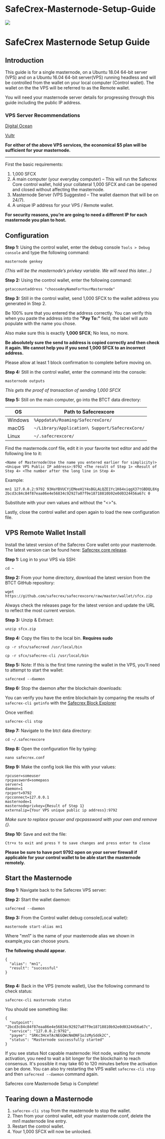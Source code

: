 # SafeCrex-Masternode-Setup-Guide

<img src="https://avatars1.githubusercontent.com/u/62416254?s=400&u=ad4ef48524c7a39acd5da813fbc6e624940ccc03&v=4">

SafeCrex Masternode Setup Guide
==========================

## Introduction

This guide is for a single masternode, on a Ubuntu 18.04 64-bit server (VPS) and on a Ubuntu 16.04 64-bit server(VPS) running headless and will be controlled from the wallet on your local computer (Control wallet). The wallet on the the VPS will be referred to as the Remote wallet.

You will need your masternode server details for progressing through this guide including the public IP address.

### VPS Server Recommendations ###

[Digital Ocean](https://www.digitalocean.com/products/droplets/)

[Vultr](https://www.vultr.com/products/cloud-compute/#compute)

**For either of the above VPS services, the economical $5 plan will be sufficient for your masternode.**

---

First the basic requirements:

1. 1,000 SFCX
1. A main computer (your everyday computer) – This will run the Safecrex Core control wallet, hold your collateral 1,000 SFCX and can be opened and closed without affecting the masternode.
1. Masternode Server (VPS Suggested – The wallet daemon that will be on 24/7).
1. A unique IP address for your VPS / Remote wallet.

**For security reasons, you’re are going to need a different IP for each masternode you plan to host.**

## Configuration

**Step 1:** Using the control wallet, enter the debug console `Tools > Debug console` and type the following command:

```
masternode genkey
```

*(This will be the masternode’s privkey variable. We will need this later…)*

**Step 2:** Using the control wallet, enter the following command:

```
getaccountaddress "chooseAnyNameForYourMasternode"
```

**Step 3:** Still in the control wallet, send 1,000 SFCX to the wallet address you generated in Step 2.

Be 100% sure that you entered the address correctly. You can verify this when you paste the address into the **"Pay To:"** field, the label will auto populate with the name you chose.

Also make sure this is exactly **1,000 SFCX**; No less, no more.

**Be absolutely sure the send to address is copied correctly and then check it again. We cannot help you if you send 1,000 SFCX to an incorrect address.**

Please allow at least 1 block confirmation to complete before moving on.

**Step 4:** Still in the control wallet, enter the command into the console:

```
masternode outputs
```

*This gets the proof of transaction of sending 1,000 SFCX*

**Step 5:** Still on the main computer, go into the BTCT data directory:

OS | Path to Safecrexcore
------------ | -------------
Windows | `%Appdata%/Roaming/SafecrexCore/`
macOS | `~/Library/Application\ Support/SafecrexCore/`
Linux | `~/.safecrexcore/`

Find the masternode.conf file, edit it in your favorite text editor and add the following line to it:

```
<Name of Masternode(Use the name you entered earlier for simplicity)> <Unique VPS Public IP address>:9792 <The result of Step 1> <Result of Step 4> <The number after the long line in Step 4>
```

Example:

```
mn1 127.0.0.2:9792 93HaYBVUCYjEMeeH1Y4sBGLALQZE1Yc1K64xiqgX37tGBDQL8Xg 2bcd3c84c84f87eaa86e4e56834c92927a07f9e18718810b92e0d0324456a67c 0
```

Substitute with your own values and without the "<>"s.

Lastly, close the control wallet and open again to load the new configuration file.

## VPS Remote Wallet Install

Install the latest version of the Safecrex Core wallet onto your masternode. The latest version can be found here: [Safecrex core release](https://github.com/safecrex/safecrexcore/releases).

**Step 1:** Log in to your VPS via SSH:

```
cd ~
```

**Step 2:** From your home directory, download the latest version from the BTCT GitHub repository:

```
wget https://github.com/safecrex/safecrexcore/raw/master/wallet/sfcx.zip
```

Always check the releases page for the latest version and update the URL to reflect the most current version.

**Step 3:** Unzip & Extract:

```
unzip sfcx.zip
```

**Step 4:** Copy the files to the local bin. **Requires sudo**

```
cp -r sfcx/safecrexd /usr/local/bin
```
```
cp -r sfcx/safecrex-cli /usr/local/bin
```

**Step 5:** Note: If this is the first time running the wallet in the VPS, you’ll need to attempt to start the wallet:

```
safecrexd --daemon
```

**Step 6:** Stop the daemon after the blockchain downloads:

You can verify you have the entire blockchain by comparing the results of `safecrex-cli getinfo` with the [Safecrex Block Explorer](https://blockinfo.safecrex.trade/)

Once verified:

```
safecrex-cli stop
```

**Step 7:** Navigate to the btct data directory:

```
cd ~/.safecrexcore
```

**Step 8:** Open the configuration file by typing:

```
nano safecrex.conf
```

**Step 9:** Make the config look like this with your values:

```
rpcuser=someuser
rpcpassword=somepass
server=1
daemon=1
rpcport=9792
rpcconnect=127.0.0.1
masternode=1
masternodeprivkey={Result of Step 1}
externalip={Your VPS unique public ip address}:9792

```

*Make sure to replace rpcuser and rpcpassword with your own and remove {}.*

**Step 10:** Save and exit the file:

```
Ctr+x to exit and press Y to save changes and press enter to close
```

**Please be sure to have port 9792 open on your server firewall if applicable for your control wallet to be able start the masternode remotely.**

## Start the Masternode

**Step 1:** Navigate back to the Safecrex VPS server:


**Step 2:** Start the wallet daemon:

```
safecrexd --daemon
```

**Step 3:** From the Control wallet debug console(Local wallet):

```
masternode start-alias mn1
```

Where "mn1" is the name of your masternode alias we shown in example,you can choose yours.

**The following should appear.**

```
{
  "alias": "mn1",
  "result": "successful"
}


```


**Step 4:** Back in the VPS (remote wallet), Use the following command to check status:

```
safecrex-cli masternode status
```

You should see something like:

```
{
  "outpoint": "2bcd3c84c84f87eaa86e4e56834c92927a07f9e18718810b92e0d0324456a67c",
  "service": "127.0.0.2:9792",
  "payee": "SRKc3HceTAcNEGQWcNmDNF1oJzMySddk2C",
  "status": "Masternode successfully started"
}
```

If you see status Not capable masternode: Hot node, waiting for remote activation, you need to wait a bit longer for the blockchain to reach consensus. It's possible it may take 60 to 120 minutes before the activation can be done. You can also try restarting the VPS wallet `safecrex-cli stop` and then `safecrexd --daemon` command again.

Safecrex core Masternode Setup is Complete!


## Tearing down a Masternode

1. `safecrex-cli stop` from the masternode to stop the wallet.
1. Then from your control wallet, edit your masternode.conf, delete the mn1 masternode line entry.
1. Restart the control wallet.
1. Your 1,000 SFCX will now be unlocked.
